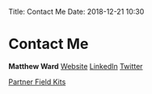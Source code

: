Title: Contact Me
Date: 2018-12-21 10:30

# Contact Me
**Matthew Ward**
[Website](https://travelingwizard.blog/)
[LinkedIn](https://www.linkedin.com/feed/)
[Twitter](https://twitter.com/notMatthewWard)

[Partner Field Kits](https://github.com/mwardRH/partner-field-kits)

